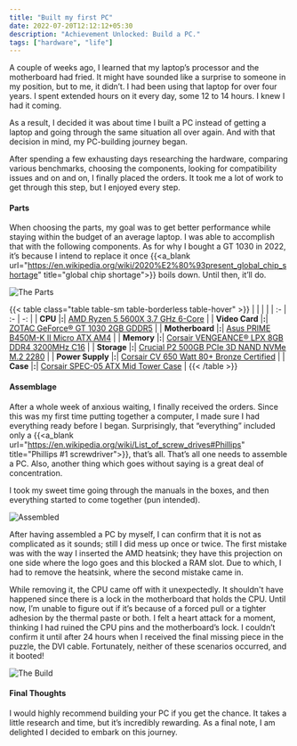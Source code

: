 ```yaml
---
title: "Built my first PC"
date: 2022-07-20T12:12:12+05:30
description: "Achievement Unlocked: Build a PC."
tags: ["hardware", "life"]
---
```

A couple of weeks ago, I learned that my laptop’s processor and the motherboard had fried. It might have sounded like a surprise to someone in my position, but to me, it didn’t. I had been using that laptop for over four years. I spent extended hours on it every day, some 12 to 14 hours. I knew I had it coming.

As a result, I decided it was about time I built a PC instead of getting a laptop and going through the same situation all over again. And with that decision in mind, my PC-building journey began.

After spending a few exhausting days researching the hardware, comparing various benchmarks, choosing the components, looking for compatibility issues and on and on, I finally placed the orders. It took me a lot of work to get through this step, but I enjoyed every step.

#### Parts
When choosing the parts, my goal was to get better performance while staying within the budget of an average laptop. I was able to accomplish that with the following components. As for why I bought a GT 1030 in 2022, it’s because I intend to replace it once {{<a_blank url="https://en.wikipedia.org/wiki/2020%E2%80%93present_global_chip_shortage" title="global chip shortage">}} boils down. Until then, it’ll do.

![The Parts](/images/parts.webp)

{{< table class="table table-sm table-borderless table-hover" >}}
| | | |
| :- | :- | -: |
| **CPU** |**:**| [AMD Ryzen 5 5600X 3.7 GHz 6-Core](https://www.amd.com/en/products/cpu/amd-ryzen-5-5600x) |
| **Video Card** |**:**| [ZOTAC GeForce® GT 1030 2GB GDDR5](https://www.zotac.com/us/product/graphics_card/zotac-geforce-gt-1030-2gb-gddr5-hdmi-vga-low-profile) |
| **Motherboard** |**:**| [Asus PRIME B450M-K II Micro ATX AM4](https://www.asus.com/Motherboards-Components/Motherboards/PRIME/PRIME-B450M-K-II/) |
| **Memory** |**:**| [Corsair VENGEANCE® LPX 8GB DDR4 3200MHz C16](https://www.corsair.com/eu/en/Categories/Products/Memory/VENGEANCE-LPX/p/CMK8GX4M1Z3200C16) |
| **Storage** |**:**| [Crucial P2 500GB PCIe 3D NAND NVMe M.2 2280](https://www.crucial.in/ssd/p2/CT500P2SSD8) |
| **Power Supply** |**:**| [Corsair CV 650 Watt 80+ Bronze Certified](https://www.corsair.com/us/en/Categories/Products/Power-Supply-Units/Power-Supply-Units-General-Purpose/CV-Series/p/CP-9020211-NA) |
| **Case** |**:**| [Corsair SPEC-05 ATX Mid Tower Case](https://www.corsair.com/ww/en/Categories/Products/Cases/Mid-Tower-ATX-Cases/Carbide-Series-SPEC-05-Mid-Tower-Gaming-Case-%E2%80%94-Black/p/CC-9011138-WW) |
{{< /table >}}

#### Assemblage
After a whole week of anxious waiting, I finally received the orders. Since this was my first time putting together a computer, I made sure I had everything ready before I began. Surprisingly, that “everything” included only a {{<a_blank url="https://en.wikipedia.org/wiki/List_of_screw_drives#Phillips" title="Phillips #1 screwdriver">}}, that’s all. That’s all one needs to assemble a PC. Also, another thing which goes without saying is a great deal of concentration.

I took my sweet time going through the manuals in the boxes, and then everything started to come together (pun intended).

![Assembled](/images/assembled.webp)

After having assembled a PC by myself, I can confirm that it is not as complicated as it sounds; still I did mess up once or twice. The first mistake was with the way I inserted the AMD heatsink; they have this projection on one side where the logo goes and this blocked a RAM slot. Due to which, I had to remove the heatsink, where the second mistake came in.

While removing it, the CPU came off with it unexpectedly. It shouldn't have happened since there is a lock in the motherboard that holds the CPU. Until now, I’m unable to figure out if it’s because of a forced pull or a tighter adhesion by the thermal paste or both. I felt a heart attack for a moment, thinking I had ruined the CPU pins and the motherboard’s lock. I couldn’t confirm it until after 24 hours when I received the final missing piece in the puzzle, the DVI cable. Fortunately, neither of these scenarios occurred, and it booted!

![The Build](/images/build.webp 'Another way to say "Hello, World!", I guess.')

#### Final Thoughts
I would highly recommend building your PC if you get the chance. It takes a little research and time, but it’s incredibly rewarding. As a final note, I am delighted I decided to embark on this journey.
